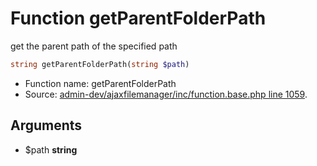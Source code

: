 Function getParentFolderPath
===========================

get the parent path of the specified path



```php
string getParentFolderPath(string $path)
```

* Function name: getParentFolderPath
* Source: [admin-dev/ajaxfilemanager/inc/function.base.php line 1059](https://github.com/PrestaShop/PrestaShop/blob/1.5.2.0/admin-dev/ajaxfilemanager/inc/function.base.php#L1059).

Arguments
---------

* $path **string**

